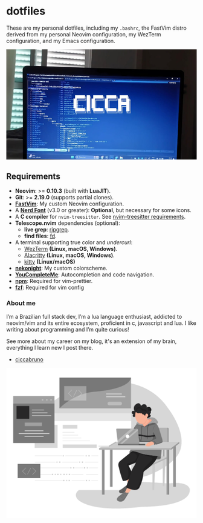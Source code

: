 # dotfiles 

These are my personal dotfiles, including my `.bashrc`, the FastVim distro derived from my personal Neovim configuration, my WezTerm configuration, and my Emacs configuration.

![cicca](./cicca.jpg)

## Requirements

-   **Neovim**: >= **0.10.3** (built with **LuaJIT**).
-   **Git**: >= **2.19.0** (supports partial clones).
-   [**FastVim**](https://github.com/fastvim/fastvim): My custom Neovim configuration.
-   A [**Nerd Font**](https://www.nerdfonts.com/) (v3.0 or greater): **Optional**, but necessary for some icons.
-   A **C compiler** for `nvim-treesitter`. See [nvim-treesitter requirements](https://github.com/nvim-treesitter/nvim-treesitter#requirements).
-   **Telescope.nvim** dependencies (optional):
    -   **live grep**: [ripgrep](https://github.com/BurntSushi/ripgrep).
    -   **find files**: [fd](https://github.com/sharkdp/fd).
-   A terminal supporting true color and _undercurl_:
    -   [WezTerm](https://github.com/wez/wezterm) **(Linux, macOS, Windows)**.
    -   [Alacritty](https://github.com/alacritty/alacritty) **(Linux, macOS, Windows)**.
    -   [kitty](https://sw.kovidgoyal.net/kitty/) **(Linux/macOS)**
-   [**nekonight**](https://github.com/BrunoCiccarino/nekonight): My custom colorscheme.
-   [**YouCompleteMe**](https://github.com/ycm-core/YouCompleteMe): Autocompletion and code navigation.
-   [**npm**](https://www.npmjs.com/): Required for vim-prettier.
-   [**fzf**](https://github.com/junegunn/fzf): Required for vim config

### About me

I’m a Brazilian full stack dev, I’m a lua language enthusiast, addicted to neovim/vim and its entire ecosystem, proficient in c, javascript and lua. I like writing about programming and I’m quite curious!

See more about my career on my blog, it's an extension of my brain, everything I learn new I post there.

-   [ciccabruno](https://ciccabruno.vercel.app/)

![dev](./dev.svg)
